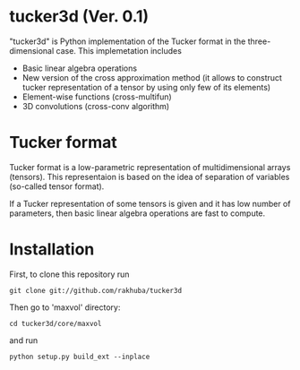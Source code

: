 tucker3d (Ver. 0.1)
===================

"tucker3d" is Python implementation of the Tucker format in the three-dimensional case.
This implemetation includes 
- Basic linear algebra operations
- New version of the cross approximation method (it allows to construct tucker representation 
of a tensor by using only few of its elements)
- Element-wise functions (cross-multifun)
- 3D convolutions (cross-conv algorithm)

Tucker format
=============

Tucker format is a low-parametric representation of multidimensional arrays (tensors).
This representaion is based on the idea of separation of variables (so-called tensor format).

If a Tucker representation of some tensors is given and it has low number of parameters, then basic linear algebra operations are fast to compute.


Installation
============

First, to clone this repository run
```
git clone git://github.com/rakhuba/tucker3d
```
Then go to 'maxvol' directory:
```
cd tucker3d/core/maxvol
```
and run
```
python setup.py build_ext --inplace
```
